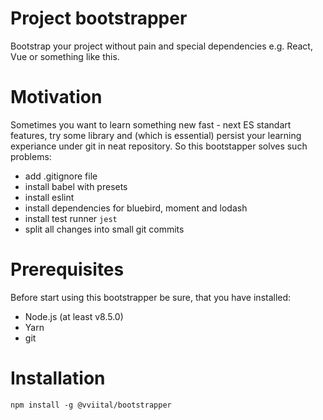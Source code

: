 # Project bootstrapper

Bootstrap your project without pain and special dependencies e.g. React, Vue or something like this.

# Motivation

Sometimes you want to learn something new fast - next ES standart features, try some library and (which is essential) persist your learning experiance under git in neat repository.
So this bootstapper solves such problems:
- add .gitignore file
- install babel with presets
- install eslint
- install dependencies for bluebird, moment and lodash
- install test runner `jest`
- split all changes into small git commits

# Prerequisites

Before start using this bootstrapper be sure, that you have installed:
- Node.js (at least v8.5.0)
- Yarn
- git

# Installation

```
npm install -g @vviital/bootstrapper
```
